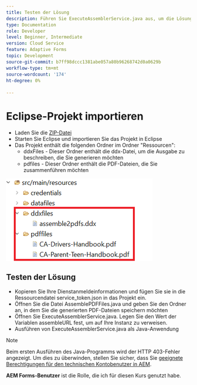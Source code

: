 ```yaml
---
title: Testen der Lösung
description: Führen Sie ExecuteAssemblerService.java aus, um die Lösung zu testen
type: Documentation
role: Developer
level: Beginner, Intermediate
version: Cloud Service
feature: Adaptive Forms
topic: Development
source-git-commit: b7ff98dccc1381abe057a80b96268742d0a0629b
workflow-type: tm+mt
source-wordcount: '174'
ht-degree: 0%

---
```


# Eclipse-Projekt importieren

* Laden Sie die [ZIP-Datei](./assets/pdf-manipulation.zip)
* Starten Sie Eclipse und importieren Sie das Projekt in Eclipse
* Das Projekt enthält die folgenden Ordner im Ordner &quot;Ressourcen&quot;:
   * ddxFiles - Dieser Ordner enthält die ddx-Datei, um die Ausgabe zu beschreiben, die Sie generieren möchten
   * pdfiles - Dieser Ordner enthält die PDF-Dateien, die Sie zusammenführen möchten

![resources-file](./assets/resources.png)

## Testen der Lösung

* Kopieren Sie Ihre Dienstanmeldeinformationen und fügen Sie sie in die Ressourcendatei service_token.json in das Projekt ein.
* Öffnen Sie die Datei AssemblePDFFiles.java und geben Sie den Ordner an, in dem Sie die generierten PDF-Dateien speichern möchten
* Öffnen Sie ExecuteAssemblerService.java. Legen Sie den Wert der Variablen assembleURL fest, um auf Ihre Instanz zu verweisen.
* Ausführen von ExecuteAssemblerService.java als Java-Anwendung

>[!NOTE]
> Beim ersten Ausführen des Java-Programms wird der HTTP 403-Fehler angezeigt. Um dies zu überwinden, stellen Sie sicher, dass Sie [geeignete Berechtigungen für den technischen Kontobenutzer in AEM](https://experienceleague.adobe.com/docs/experience-manager-learn/getting-started-with-aem-headless/authentication/service-credentials.html?lang=en#configure-access-in-aem).

**AEM Forms-Benutzer** ist die Rolle, die ich für diesen Kurs genutzt habe.
